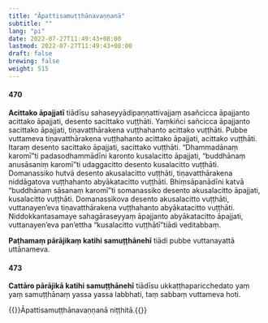 ```yaml
---
title: "Āpattisamuṭṭhānavaṇṇanā"
subtitle: ""
lang: "pi"
date: 2022-07-27T11:49:43+08:00
lastmod: 2022-07-27T11:49:43+08:00
draft: false
brewing: false
weight: 515
---
```


#### 470

**Acittako āpajjatī** tiādīsu sahaseyyādipaṇṇattivajjaṃ asañcicca āpajjanto acittako āpajjati, desento sacittako vuṭṭhāti. Yaṃkiñci sañcicca āpajjanto sacittako āpajjati, tiṇavatthārakena vuṭṭhahanto acittako vuṭṭhāti. Pubbe vuttameva tiṇavatthārakena vuṭṭhahanto acittako āpajjati, acittako vuṭṭhāti. Itaraṃ desento sacittako āpajjati, sacittako vuṭṭhāti. “Dhammadānaṃ karomī”ti padasodhammādīni karonto kusalacitto āpajjati, “buddhānaṃ anusāsaniṃ karomī”ti udaggacitto desento kusalacitto vuṭṭhāti. Domanassiko hutvā desento akusalacitto vuṭṭhāti, tiṇavatthārakena niddāgatova vuṭṭhahanto abyākatacitto vuṭṭhāti. Bhiṃsāpanādīni katvā “buddhānaṃ sāsanaṃ karomī”ti somanassiko desento akusalacitto āpajjati, kusalacitto vuṭṭhāti. Domanassikova desento akusalacitto vuṭṭhāti, vuttanayen’eva tiṇavatthārakena vuṭṭhahanto abyākatacitto vuṭṭhāti. Niddokkantasamaye sahagāraseyyaṃ āpajjanto abyākatacitto āpajjati, vuttanayen’eva pan’ettha “kusalacitto vuṭṭhātī”tiādi veditabbaṃ.

**Paṭhamaṃ pārājikaṃ katihi samuṭṭhānehī** tiādi pubbe vuttanayattā uttānameva.

#### 473

**Cattāro pārājikā katihi samuṭṭhānehī** tiādīsu ukkaṭṭhaparicchedato yaṃ yaṃ samuṭṭhānaṃ yassa yassa labbhati, taṃ sabbaṃ vuttameva hoti.

{{<eof>}}Āpattisamuṭṭhānavaṇṇanā niṭṭhitā.{{</eof>}}